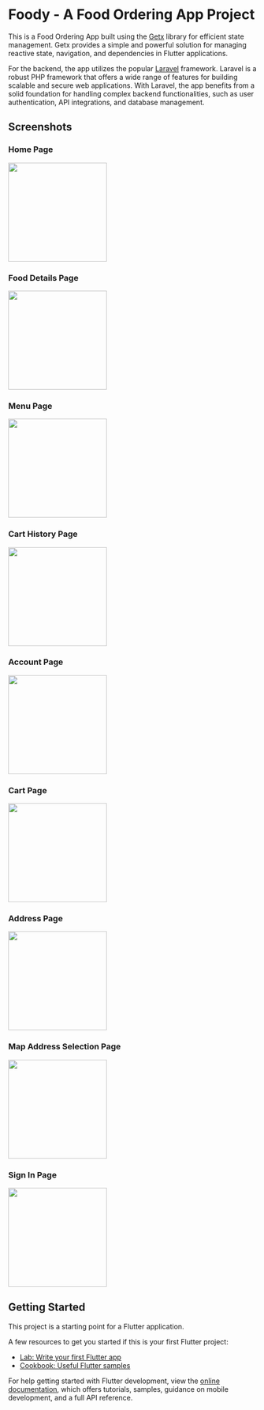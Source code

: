 # Foody - A Food Ordering App Project

This is a Food Ordering App built using the [Getx](https://github.com/jonataslaw/getx) library for efficient state management. Getx provides a simple and powerful solution for managing reactive state, navigation, and dependencies in Flutter applications.

For the backend, the app utilizes the popular [Laravel](https://laravel.com/) framework. Laravel is a robust PHP framework that offers a wide range of features for building scalable and secure web applications. With Laravel, the app benefits from a solid foundation for handling complex backend functionalities, such as user authentication, API integrations, and database management.

## Screenshots

### Home Page
<img src="screenshots/home_page.png" width="200">

### Food Details Page
<img src="screenshots/food_details_page.png" width="200">

### Menu Page
<img src="screenshots/menu_page.png" width="200">

### Cart History Page
<img src="screenshots/cart_history_page.png" width="200">

### Account Page
<img src="screenshots/account_page.png" width="200">

### Cart Page
<img src="screenshots/cart_page.png" width="200">

### Address Page
<img src="screenshots/address_page.png" width="200">

### Map Address Selection Page
<img src="screenshots/map_address_selection_page.png" width="200">

### Sign In Page
<img src="screenshots/sign_in_page.png" width="200">

## Getting Started

This project is a starting point for a Flutter application.

A few resources to get you started if this is your first Flutter project:

- [Lab: Write your first Flutter app](https://docs.flutter.dev/get-started/codelab)
- [Cookbook: Useful Flutter samples](https://docs.flutter.dev/cookbook)

For help getting started with Flutter development, view the
[online documentation](https://docs.flutter.dev/), which offers tutorials,
samples, guidance on mobile development, and a full API reference.
